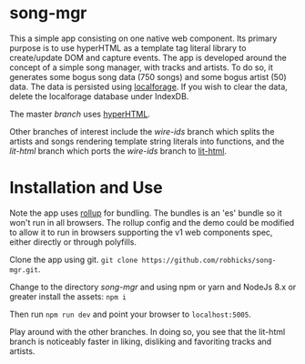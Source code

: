 song-mgr
========

This a simple app consisting on one native web component. Its primary purpose is to use hyperHTML as a template tag literal library to create/update DOM and capture events. The app is developed around the concept of a simple song manager, with tracks and artists. To do so, it generates some bogus song data (750 songs) and some bogus artist (50) data. The data is persisted using [localforage](https://github.com/localForage/localForage). If you wish to clear the data, delete the localforage database under IndexDB.

The master *branch* uses [hyperHTML](https://viperhtml.js.org/hyperhtml/documentation/).

Other branches of interest include the *wire-ids* branch which splits the artists and songs rendering template string literals into functions, and the *lit-html* branch which ports the *wire-ids* branch to [lit-html](https://polymer.github.io/lit-html/).

# Installation and Use

Note the app uses [rollup](https://rollupjs.org/guide/en) for bundling. The bundles is an 'es' bundle so it won't run in all browsers. The rollup config and the demo could be modified to allow it to run in browsers supporting the v1 web components spec, either directly or through polyfills. 

Clone the app using git. ```git clone https://github.com/robhicks/song-mgr.git```.

Change to the directory *song-mgr* and using npm or yarn and NodeJs 8.x or greater install the assets:
```npm i```

Then run ```npm run dev``` and point your browser to ```localhost:5005```.

Play around with the other branches. In doing so, you see that the lit-html branch is noticeably faster in liking, disliking and favoriting tracks and artists.
